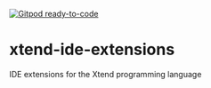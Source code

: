[![Gitpod ready-to-code](https://img.shields.io/badge/Gitpod-ready--to--code-blue?logo=gitpod)](https://gitpod.io/#https://github.com/kuniss/xtend-ide-extensions)

# xtend-ide-extensions
IDE extensions for the Xtend programming language
